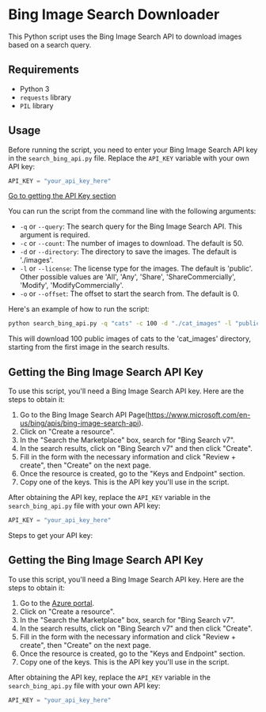 # Bing Image Search Downloader

This Python script uses the Bing Image Search API to download images based on a search query.

## Requirements

- Python 3
- `requests` library
- `PIL` library

## Usage
Before running the script, you need to enter your Bing Image Search API key in the `search_bing_api.py` file. Replace the `API_KEY` variable with your own API key:

```python
API_KEY = "your_api_key_here"
```
[Go to getting the API Key section](#getting-the-bing-image-search-api-key)

You can run the script from the command line with the following arguments:

- `-q` or `--query`: The search query for the Bing Image Search API. This argument is required.
- `-c` or `--count`: The number of images to download. The default is 50.
- `-d` or `--directory`: The directory to save the images. The default is './images'.
- `-l` or `--license`: The license type for the images. The default is 'public'. Other possible values are 'All', 'Any', 'Share', 'ShareCommercially', 'Modify', 'ModifyCommercially'.
- `-o` or `--offset`: The offset to start the search from. The default is 0.

Here's an example of how to run the script:

```bash
python search_bing_api.py -q "cats" -c 100 -d "./cat_images" -l "public" -o 0
```

This will download 100 public images of cats to the 'cat_images' directory, starting from the first image in the search results.

## Getting the Bing Image Search API Key

To use this script, you'll need a Bing Image Search API key. Here are the steps to obtain it:

1. Go to the Bing Image Search API Page(https://www.microsoft.com/en-us/bing/apis/bing-image-search-api).
2. Click on "Create a resource".
3. In the "Search the Marketplace" box, search for "Bing Search v7".
4. In the search results, click on "Bing Search v7" and then click "Create".
5. Fill in the form with the necessary information and click "Review + create", then "Create" on the next page.
6. Once the resource is created, go to the "Keys and Endpoint" section.
7. Copy one of the keys. This is the API key you'll use in the script.

After obtaining the API key, replace the `API_KEY` variable in the `search_bing_api.py` file with your own API key:

```python
API_KEY = "your_api_key_here"
```
Steps to get your API key:
## Getting the Bing Image Search API Key

To use this script, you'll need a Bing Image Search API key. Here are the steps to obtain it:

1. Go to the [Azure portal](https://portal.azure.com/).
2. Click on "Create a resource".
3. In the "Search the Marketplace" box, search for "Bing Search v7".
4. In the search results, click on "Bing Search v7" and then click "Create".
5. Fill in the form with the necessary information and click "Review + create", then "Create" on the next page.
6. Once the resource is created, go to the "Keys and Endpoint" section.
7. Copy one of the keys. This is the API key you'll use in the script.

After obtaining the API key, replace the `API_KEY` variable in the `search_bing_api.py` file with your own API key:

```python
API_KEY = "your_api_key_here"
```

